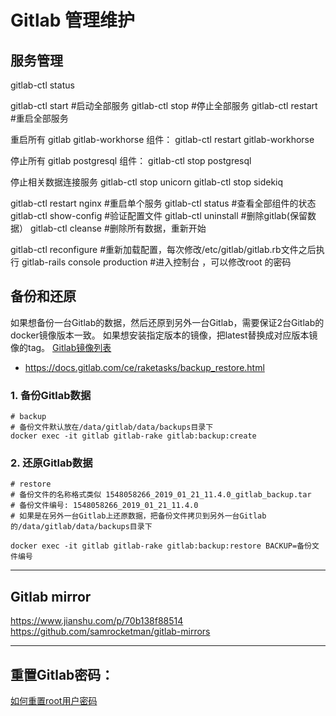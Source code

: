 # Gitlab 管理维护

## 服务管理

gitlab-ctl status



gitlab-ctl start #启动全部服务
gitlab-ctl stop #停止全部服务
gitlab-ctl restart #重启全部服务

重启所有 gitlab gitlab-workhorse 组件：
gitlab-ctl restart  gitlab-workhorse


停止所有 gitlab postgresql 组件：
gitlab-ctl stop postgresql

停止相关数据连接服务
gitlab-ctl stop unicorn
gitlab-ctl stop sidekiq


gitlab-ctl restart nginx #重启单个服务
gitlab-ctl status #查看全部组件的状态
gitlab-ctl show-config #验证配置文件
gitlab-ctl uninstall #删除gitlab(保留数据）
gitlab-ctl cleanse #删除所有数据，重新开始

gitlab-ctl reconfigure #重新加载配置，每次修改/etc/gitlab/gitlab.rb文件之后执行
gitlab-rails console production #进入控制台 ，可以修改root 的密码




## 备份和还原

如果想备份一台Gitlab的数据，然后还原到另外一台Gitlab，需要保证2台Gitlab的docker镜像版本一致。
如果想安装指定版本的镜像，把latest替换成对应版本镜像的tag。
[Gitlab镜像列表](https://hub.docker.com/r/gitlab/gitlab-ce "Gitlab镜像列表")

- https://docs.gitlab.com/ce/raketasks/backup_restore.html

### 1. 备份Gitlab数据

```shell
# backup
# 备份文件默认放在/data/gitlab/data/backups目录下
docker exec -it gitlab gitlab-rake gitlab:backup:create
```

### 2. 还原Gitlab数据

``` shell
# restore
# 备份文件的名称格式类似 1548058266_2019_01_21_11.4.0_gitlab_backup.tar
# 备份文件编号: 1548058266_2019_01_21_11.4.0
# 如果是在另外一台Gitlab上还原数据，把备份文件拷贝到另外一台Gitlab的/data/gitlab/data/backups目录下

docker exec -it gitlab gitlab-rake gitlab:backup:restore BACKUP=备份文件编号
```

------------

## Gitlab mirror

https://www.jianshu.com/p/70b138f88514
https://github.com/samrocketman/gitlab-mirrors

------------

## 重置Gitlab密码：

[如何重置root用户密码](https://docs.gitlab.com/ce/security/reset_root_password.html "如何重置root用户密码")

